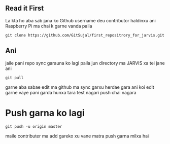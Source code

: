 ## Read it First
La kta ho aba sab jana ko Github username deu contributor haldinxu ani Raspberry Pi ma chai k garne vanda 
paila 

`git clone https://github.com/GitSujal/first_repositrory_for_jarvis.git`


## Ani 

jaile pani repo sync garauna ko lagi 
paila jun directory ma JARVIS xa tei jane ani 

`git pull` 

garne 
aba sabae edit ma github ma sync garxu herdae gara ani koi edit garne vaye pani garda hunxa tara test nagari push chai nagara 

# Push garna ko lagi 

`git push -u origin master`

maile contributer ma add gareko xu vane matra push garna milxa hai 

